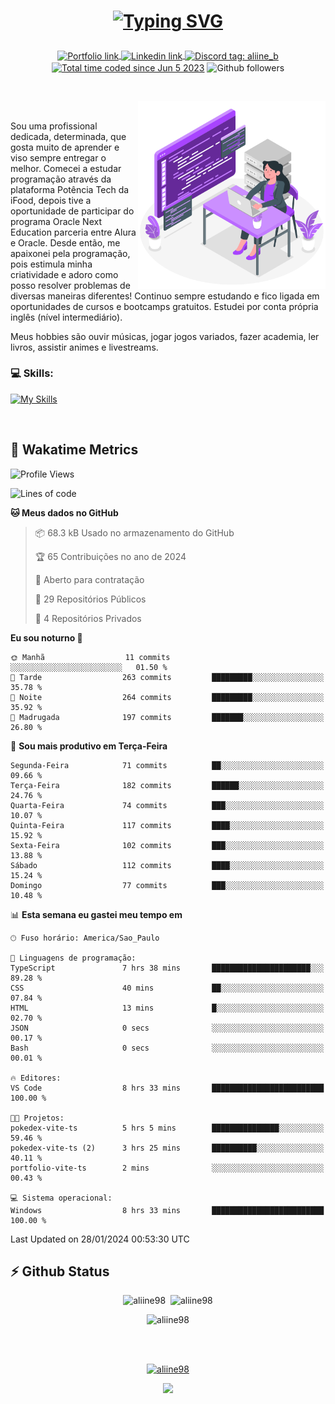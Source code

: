 # <p align = "center"><a href="https://git.io/typing-svg"><img src="https://readme-typing-svg.demolab.com?font=Nova+Mono&size=28&duration=4000&pause=1000&color=980DE6&vCenter=true&random=false&width=480&lines=%E2%9C%A8Ol%C3%A1%2C+sou+Aline+Bevilacqua;%E2%9C%A8Desenvolvedora+Web+Frontend!" alt="Typing SVG" /></a></p>

<p align = "center">
    <a href="https://aliine98.github.io" target="_blank">
        <img alt="Portfolio link" align="center" src = "https://img.shields.io/badge/portfolio-8A2BE2?style=for-the-badge">
    </a>
    <a href="https://www.linkedin.com/in/aline-bevilacqua/" target="_blank">
        <img alt="Linkedin link" align="center" src = "https://img.shields.io/badge/LinkedIn-0077B5?style=for-the-badge&logo=linkedin&logoColor=white">
    </a>
    <a href="https://discord.com/" target="_blank">
        <img alt="Discord tag: aliine_b" align="center" src="https://img.shields.io/badge/-aliine__b-5865f2?style=flat-square&logo=Discord&logoColor=FFF" height="28">
    </a>
    <a href="https://wakatime.com/@aliine"><img src="https://wakatime.com/badge/user/d705bdc6-1244-4026-9380-8de8c1599f8d.svg?style=for-the-badge" alt="Total time coded since Jun 5 2023" align="center"/></a>
    <img alt="Github followers" align="center" src="https://img.shields.io/github/followers/Aliine98?style=for-the-badge&color=bf0f47&logo=github&logoColor=white">
</p><br>

<a href="https://storyset.com/"><img src="./assets/coding-amico.svg" width="300" align="right"></a>

<div align="left">
<br>

Sou uma profissional dedicada, determinada, que gosta muito de aprender e viso sempre entregar o melhor. Comecei a estudar programação através da plataforma Potência Tech da iFood, depois tive a oportunidade de participar do programa Oracle Next Education parceria entre Alura e Oracle. Desde então, me apaixonei pela programação, pois estimula minha criatividade e adoro como posso resolver problemas de diversas maneiras diferentes! Continuo sempre estudando e fico ligada em oportunidades de cursos e bootcamps gratuitos.
Estudei por conta própria inglês (nível intermediário).

Meus hobbies são ouvir músicas, jogar jogos variados, fazer academia, ler livros, assistir animes e livestreams.

### 💻 Skills:
[![My Skills](https://skillicons.dev/icons?i=html,css,js,bootstrap,tailwind,ts,mysql,angular,react,java)](https://skillicons.dev)
</div>
<br>

## 🚀 Wakatime Metrics

<!--START_SECTION:waka-->
![Profile Views](http://img.shields.io/badge/Visualizac%C3%B5es%20do%20perfil-6-blue)

![Lines of code](https://img.shields.io/badge/Desde%20o%20Hello%20World%20eu%20escrevi-154.0%20thousand%20linhas%20de%20c%C3%B3digo-blue)

**🐱 Meus dados no GitHub** 

> 📦 68.3 kB Usado no armazenamento do GitHub 
 > 
> 🏆 65 Contribuições no ano de 2024
 > 
> 💼 Aberto para contratação
 > 
> 📜 29 Repositórios Públicos 
 > 
> 🔑 4 Repositórios Privados 
 > 
**Eu sou noturno 🦉** 

```text
🌞 Manhã                  11 commits          ░░░░░░░░░░░░░░░░░░░░░░░░░   01.50 % 
🌆 Tarde                  263 commits         █████████░░░░░░░░░░░░░░░░   35.78 % 
🌃 Noite                  264 commits         █████████░░░░░░░░░░░░░░░░   35.92 % 
🌙 Madrugada              197 commits         ███████░░░░░░░░░░░░░░░░░░   26.80 % 
```
📅 **Sou mais produtivo em Terça-Feira** 

```text
Segunda-Feira            71 commits          ██░░░░░░░░░░░░░░░░░░░░░░░   09.66 % 
Terça-Feira              182 commits         ██████░░░░░░░░░░░░░░░░░░░   24.76 % 
Quarta-Feira             74 commits          ███░░░░░░░░░░░░░░░░░░░░░░   10.07 % 
Quinta-Feira             117 commits         ████░░░░░░░░░░░░░░░░░░░░░   15.92 % 
Sexta-Feira              102 commits         ███░░░░░░░░░░░░░░░░░░░░░░   13.88 % 
Sábado                   112 commits         ████░░░░░░░░░░░░░░░░░░░░░   15.24 % 
Domingo                  77 commits          ███░░░░░░░░░░░░░░░░░░░░░░   10.48 % 
```


📊 **Esta semana eu gastei meu tempo em** 

```text
🕑︎ Fuso horário: America/Sao_Paulo

💬 Linguagens de programação: 
TypeScript               7 hrs 38 mins       ██████████████████████░░░   89.28 % 
CSS                      40 mins             ██░░░░░░░░░░░░░░░░░░░░░░░   07.84 % 
HTML                     13 mins             █░░░░░░░░░░░░░░░░░░░░░░░░   02.70 % 
JSON                     0 secs              ░░░░░░░░░░░░░░░░░░░░░░░░░   00.17 % 
Bash                     0 secs              ░░░░░░░░░░░░░░░░░░░░░░░░░   00.01 % 

🔥 Editores: 
VS Code                  8 hrs 33 mins       █████████████████████████   100.00 % 

🐱‍💻 Projetos: 
pokedex-vite-ts          5 hrs 5 mins        ███████████████░░░░░░░░░░   59.46 % 
pokedex-vite-ts (2)      3 hrs 25 mins       ██████████░░░░░░░░░░░░░░░   40.11 % 
portfolio-vite-ts        2 mins              ░░░░░░░░░░░░░░░░░░░░░░░░░   00.43 % 

💻 Sistema operacional: 
Windows                  8 hrs 33 mins       █████████████████████████   100.00 % 
```


 Last Updated on 28/01/2024 00:53:30 UTC
<!--END_SECTION:waka-->
 
## ⚡ Github Status

<p align="center"><img src="https://my-github-readme-stats-aliine98.vercel.app/api?username=aliine98&show_icons=true&locale=en&theme=radical" alt="aliine98" />&nbsp;&nbsp;<img src="https://my-github-readme-stats-aliine98.vercel.app/api/top-langs?username=aliine98&show_icons=true&locale=en&layout=compact&theme=radical&exclude_repo=my-github-readme-stats,my-github-readme-streak-stats,github-readme-streak-stats,ajax-com-js-puro" alt="aliine98" /></p>

<p align="center"><img src="https://my-github-readme-streak-stats-aliine98.vercel.app?user=aliine98&theme=radical" alt="aliine98" /></p>

<br><br>
<p align="center"> <a href="https://github.com/ryo-ma/github-profile-trophy" target="_blank"><img src="https://github-profile-trophy.vercel.app/?username=aliine98&theme=radical&column=4" alt="aliine98" /></a> </p>

<p align="center"><img src="https://media4.giphy.com/media/C1bBFL2dMQxA4/giphy.gif?cid=ecf05e47z7xqxd7gboyuplq95r7v869x9bi8msk1upllpme2&ep=v1_gifs_search&rid=giphy.gif&ct=g" width="700"></p>
